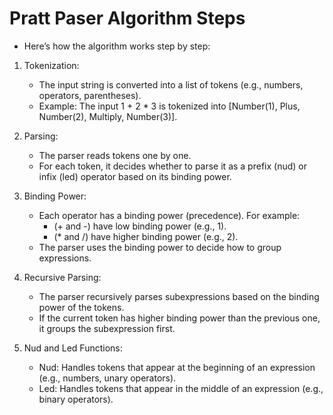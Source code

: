 # Pratt Paser Algorithm Steps
- Here’s how the algorithm works step by step:

1. Tokenization:
   - The input string is converted into a list of tokens (e.g., numbers, operators, parentheses).
   - Example: The input 1 + 2 * 3 is tokenized into [Number(1), Plus, Number(2), Multiply, Number(3)].

2. Parsing:

   - The parser reads tokens one by one.
   - For each token, it decides whether to parse it as a prefix (nud) or infix (led) operator based on its binding power.

3. Binding Power:
   - Each operator has a binding power (precedence). For example:
      - (+ and -) have low binding power (e.g., 1).
      - (* and /) have higher binding power (e.g., 2).
   - The parser uses the binding power to decide how to group expressions.

4. Recursive Parsing:
   - The parser recursively parses subexpressions based on the binding power of the tokens.
   - If the current token has higher binding power than the previous one, it groups the subexpression first.

5. Nud and Led Functions:
   - Nud: Handles tokens that appear at the beginning of an expression (e.g., numbers, unary operators).
   - Led: Handles tokens that appear in the middle of an expression (e.g., binary operators).

